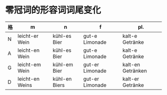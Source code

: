 # 零冠词的形容词词尾变化

| 格  | m               | n             | f               | pl.               |
| --- | --------------- | ------------- | --------------- | ----------------- |
| N   | leicht-er Wein  | kühl-es Bier  | gut-e Limonade  | kalt-e Getränke   |
| A   | leicht-en Wein  | kühl-es Bier  | gut-e Limonade  | kalt-e Getränke   |
| G   | leicht-em Wein  | kühl-em Bier  | gut-er Limonade | kalt-en Getränken |
| D   | leicht-en Weins | kühl-en Biers | gut-er Limonade | kalt-er Getränke  |